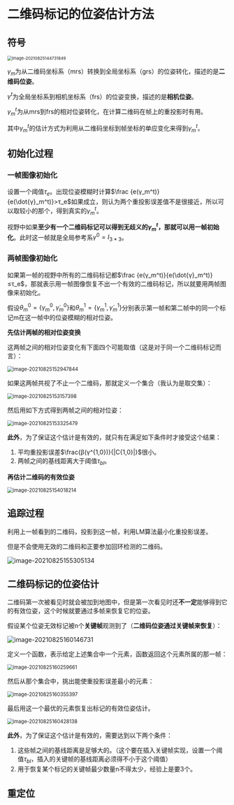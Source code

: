 # 二维码标记的位姿估计方法

## 符号

<img src="C:\Users\交大得E门生\AppData\Roaming\Typora\typora-user-images\image-20210825144731849.png" alt="image-20210825144731849" style="zoom:67%;" />

$γ_m$​为从二维码坐标系（mrs）转换到全局坐标系（grs）的位姿转化，描述的是**二维码位姿**。

$γ^t$​为全局坐标系到相机坐标系（frs）的位姿变换，描述的是**相机位姿**。

$γ^t_m$​为从mrs到frs的相对位姿转化，在计算二维码在帧上的重投影时有用。

其中$γ_m^t$​的估计方式为利用从二维码坐标到帧坐标的单应变化来得到$γ^t_m$。​

## 初始化过程

### 一帧图像初始化

设置一个阈值$τ_e$。出现位姿模糊时计算$\frac {e(γ_m^t)}{e(\dot{γ}_m^t)}>τ_e$如果成立，则认为两个重投影误差值不是很接近，所以可以取较小的那个，得到真实的$γ^t_m$​​。

视野中如果**至少有一个二维码标记可以得到无歧义的$γ^t_m$​，那就可以用一帧初始化**。此时这一帧就是全局参考系$γ^0 = I_{3*3}$。

### 两帧图像初始化

如果第一帧的视野中所有的二维码标记都$\frac {e(γ_m^t)}{e(\dot{γ}_m^t)}≤τ_e$，那就表示用一帧图像恢复不出一个有效的二维码标记，所以就要用两帧图像来初始化。

假设$θ^0_m=\{γ^0_m,\dot{γ}_m^0\}$和$θ^1_m=\{γ^1_m,\dot{γ}_m^1\}$分别表示第一帧和第二帧中的同一个标记m在这一帧中的位姿模糊的相对位姿。

**先估计两帧的相对位姿变换**

这两帧之间的相对位姿变化有下面四个可能取值（这是对于同一个二维码标记而言）：

<img src="C:\Users\交大得E门生\AppData\Roaming\Typora\typora-user-images\image-20210825152947844.png" alt="image-20210825152947844" style="zoom: 80%;" />

如果这两帧共视了不止一个二维码，那就定义一个集合（我认为是取交集）：

<img src="C:\Users\交大得E门生\AppData\Roaming\Typora\typora-user-images\image-20210825153157398.png" alt="image-20210825153157398" style="zoom: 80%;" />

然后用如下方式得到两帧之间的相对位姿：

<img src="C:\Users\交大得E门生\AppData\Roaming\Typora\typora-user-images\image-20210825153325479.png" alt="image-20210825153325479" style="zoom:80%;" />

**此外**，为了保证这个估计是有效的，就只有在满足如下条件时才接受这个结果：

1. 平均重投影误差$\frac{β(γ^{1,0})}{|C{1,0}|}$很小。
2. 两帧之间的基线距离大于阈值$τ_{bl}$。

**再估计二维码的有效位姿**

<img src="C:\Users\交大得E门生\AppData\Roaming\Typora\typora-user-images\image-20210825154018214.png" alt="image-20210825154018214" style="zoom:80%;" />

## 追踪过程

利用上一帧看到的二维码，投影到这一帧，利用LM算法最小化重投影误差。

但是不会使用无效的二维码和正要参加回环检测的二维码。

![image-20210825155305134](C:\Users\交大得E门生\AppData\Roaming\Typora\typora-user-images\image-20210825155305134.png)

## 二维码标记的位姿估计

二维码第一次被看见时就会被加到地图中，但是第一次看见时还**不一定**能够得到它的有效位姿，这个时候就要通过多帧来恢复它的位姿。

假设某个位姿无效标记被n个**关键帧**观测到了（**二维码位姿通过关键帧来恢复**）：

![image-20210825160146731](C:\Users\交大得E门生\AppData\Roaming\Typora\typora-user-images\image-20210825160146731.png)

定义一个函数，表示给定上述集合中一个元素，函数返回这个元素所属的那一帧：

<img src="C:\Users\交大得E门生\AppData\Roaming\Typora\typora-user-images\image-20210825160259661.png" alt="image-20210825160259661" style="zoom:80%;" />

然后从那个集合中，挑出能使重投影误差最小的元素：

<img src="C:\Users\交大得E门生\AppData\Roaming\Typora\typora-user-images\image-20210825160355397.png" alt="image-20210825160355397" style="zoom:80%;" />

最后用这一个最优的元素恢复出标记的有效位姿估计。

<img src="C:\Users\交大得E门生\AppData\Roaming\Typora\typora-user-images\image-20210825160428138.png" alt="image-20210825160428138" style="zoom:80%;" />

**此外**，为了保证这个估计是有效的，需要达到以下两个条件：

1. 这些帧之间的基线距离是足够大的。（这个要在插入关键帧实现，设置一个阈值$τ_{bl}$，插入的关键帧的基线距离必须得不小于这个阈值）
2. 用于恢复某个标记的关键帧最少数量n不得太少，经验上是要3个。

## 重定位

